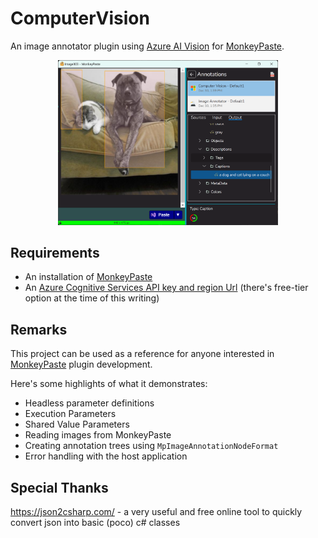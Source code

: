 # ComputerVision
An image annotator plugin using [Azure AI Vision](https://azure.microsoft.com/en-us/products/ai-services/ai-vision) for [MonkeyPaste](https://www.monkeypaste.com).

<p style="text-align: center;"><img style="width: 70%" src="screenshot.png" /></p>

## Requirements
- An installation of [MonkeyPaste](https://www.monkeypaste.com/download) 
- An [Azure Cognitive Services API key and region Url](https://azure.microsoft.com/en-us/free/ai-services/) (there's free-tier option at the time of this writing)
## Remarks
This project can be used as a reference for anyone interested in [MonkeyPaste](https://www.monkeypaste.com) plugin development.

Here's some highlights of what it demonstrates:
- Headless parameter definitions
- Execution Parameters
- Shared Value Parameters
- Reading images from MonkeyPaste
- Creating annotation trees using `MpImageAnnotationNodeFormat`
- Error handling with the host application

## Special Thanks

https://json2csharp.com/ - a very useful and free online tool to quickly convert json into basic (poco) c# classes